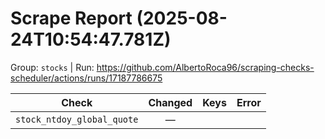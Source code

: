 # Scrape Report (2025-08-24T10:54:47.781Z)

Group: `stocks`  |  Run: https://github.com/AlbertoRoca96/scraping-checks-scheduler/actions/runs/17187786675

| Check | Changed | Keys | Error |
|---|:---:|:--|:--|
| `stock_ntdoy_global_quote` | — |  |  |
